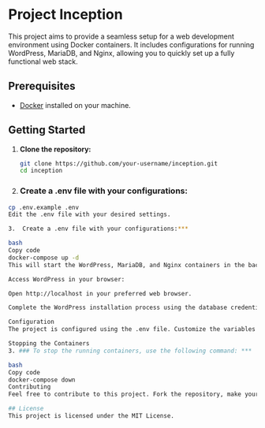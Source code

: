 # Project Inception

This project aims to provide a seamless setup for a web development environment using Docker containers. It includes configurations for running WordPress, MariaDB, and Nginx, allowing you to quickly set up a fully functional web stack.

## Prerequisites

- [Docker](https://www.docker.com/get-started) installed on your machine.

## Getting Started

1. **Clone the repository:**

   ```bash
   git clone https://github.com/your-username/inception.git
   cd inception


2. ### Create a .env file with your configurations:

```bash
cp .env.example .env
Edit the .env file with your desired settings.

3.  Create a .env file with your configurations:***

bash
Copy code
docker-compose up -d
This will start the WordPress, MariaDB, and Nginx containers in the background.

Access WordPress in your browser:

Open http://localhost in your preferred web browser.

Complete the WordPress installation process using the database credentials specified in your .env file.

Configuration
The project is configured using the .env file. Customize the variables in this file to suit your needs.

Stopping the Containers
3. ### To stop the running containers, use the following command: ***

bash
Copy code
docker-compose down
Contributing
Feel free to contribute to this project. Fork the repository, make your changes, and submit a pull request.

## License
This project is licensed under the MIT License.


